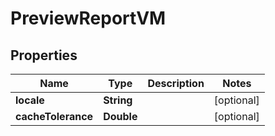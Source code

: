 

# PreviewReportVM


## Properties

Name | Type | Description | Notes
------------ | ------------- | ------------- | -------------
**locale** | **String** |  |  [optional]
**cacheTolerance** | **Double** |  |  [optional]



